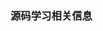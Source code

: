 <!--
 * @Author: your name
 * @Date: 2022-04-10 13:48:09
 * @LastEditTime: 2022-04-10 13:48:10
 * @LastEditors: Please set LastEditors
 * @Description: 打开koroFileHeader查看配置 进行设置: https://github.com/OBKoro1/koro1FileHeader/wiki/%E9%85%8D%E7%BD%AE
 * @FilePath: \doc-man\docs\devframe\goframe\source\info.md
-->
### 源码学习相关信息